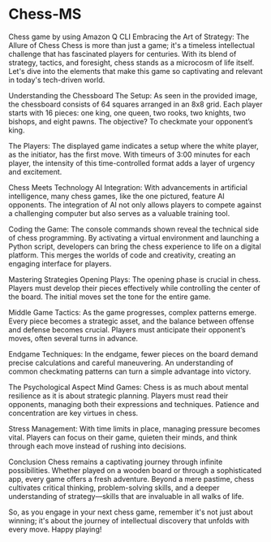 # Chess-MS
Chess game by using Amazon Q CLI
Embracing the Art of Strategy: The Allure of Chess
Chess is more than just a game; it's a timeless intellectual challenge that has fascinated players for centuries. With its blend of strategy, tactics, and foresight, chess stands as a microcosm of life itself. Let's dive into the elements that make this game so captivating and relevant in today's tech-driven world.

Understanding the Chessboard
The Setup: As seen in the provided image, the chessboard consists of 64 squares arranged in an 8x8 grid. Each player starts with 16 pieces: one king, one queen, two rooks, two knights, two bishops, and eight pawns. The objective? To checkmate your opponent’s king.

The Players: The displayed game indicates a setup where the white player, as the initiator, has the first move. With timeurs of 3:00 minutes for each player, the intensity of this time-controlled format adds a layer of urgency and excitement.

Chess Meets Technology
AI Integration: With advancements in artificial intelligence, many chess games, like the one pictured, feature AI opponents. The integration of AI not only allows players to compete against a challenging computer but also serves as a valuable training tool.

Coding the Game: The console commands shown reveal the technical side of chess programming. By activating a virtual environment and launching a Python script, developers can bring the chess experience to life on a digital platform. This merges the worlds of code and creativity, creating an engaging interface for players.

Mastering Strategies
Opening Plays: The opening phase is crucial in chess. Players must develop their pieces effectively while controlling the center of the board. The initial moves set the tone for the entire game.

Middle Game Tactics: As the game progresses, complex patterns emerge. Every piece becomes a strategic asset, and the balance between offense and defense becomes crucial. Players must anticipate their opponent’s moves, often several turns in advance.

Endgame Techniques: In the endgame, fewer pieces on the board demand precise calculations and careful maneuvering. An understanding of common checkmating patterns can turn a simple advantage into victory.

The Psychological Aspect
Mind Games: Chess is as much about mental resilience as it is about strategic planning. Players must read their opponents, managing both their expressions and techniques. Patience and concentration are key virtues in chess.

Stress Management: With time limits in place, managing pressure becomes vital. Players can focus on their game, quieten their minds, and think through each move instead of rushing into decisions.

Conclusion
Chess remains a captivating journey through infinite possibilities. Whether played on a wooden board or through a sophisticated app, every game offers a fresh adventure. Beyond a mere pastime, chess cultivates critical thinking, problem-solving skills, and a deeper understanding of strategy—skills that are invaluable in all walks of life.

So, as you engage in your next chess game, remember it's not just about winning; it's about the journey of intellectual discovery that unfolds with every move. Happy playing!
